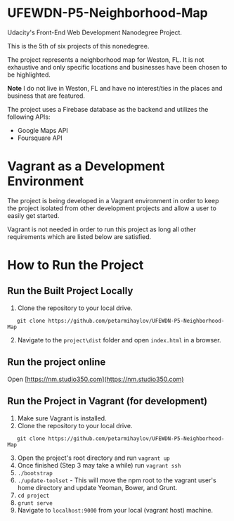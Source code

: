 # UFEWDN-P5-Neighborhood-Map
Udacity's Front-End Web Development Nanodegree Project.

This is the 5th of six projects of this nonedegree.

The project represents a neighborhood map for Weston, FL. It is not exhaustive and only specific locations and businesses have been chosen to be highlighted.

**Note**
I do not live in Weston, FL and have no interest/ties in the places and business that are featured.

The project uses a Firebase database as the backend and utilizes the following APIs:

* Google Maps API
* Foursquare API

# Vagrant as a Development Environment
The project is being developed in a Vagrant environment in order to keep the project isolated from other development projects and allow a user to easily get started.

Vagrant is not needed in order to run this project as long all other requirements which are listed below are satisfied.

# How to Run the Project

## Run the Built Project Locally
1. Clone the repository to your local drive.
 
 ```
    git clone https://github.com/petarmihaylov/UFEWDN-P5-Neighborhood-Map
 ```
2. Navigate to the ```project\dist``` folder and open ```index.html``` in a browser.

## Run the project online

Open [https://nm.studio350.com](https://nm.studio350.com)

## Run the Project in Vagrant (for development)

1. Make sure Vagrant is installed.
2. Clone the repository to your local drive.

 ```
    git clone https://github.com/petarmihaylov/UFEWDN-P5-Neighborhood-Map
 ```
3. Open the project's root directory and run ```vagrant up```
4. Once finished (Step 3 may take a while) run ```vagrant ssh```
5. ```./bootstrap```
6. ```./update-toolset``` - This will move the npm root to the vagrant user's home directory and update Yeoman, Bower, and Grunt.
7. ```cd project```
8. ```grunt serve```
9. Navigate to ```localhost:9000``` from your local (vagrant host) machine.
